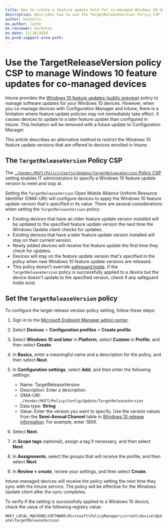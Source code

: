 ```yaml
---
title: How to create a feature update hold for co-managed Windows 10 devices
description: Describes how to use the TargetReleaseVersion Policy CSP to specify Windows 10 feature update versions for co-managed devices.
author: helenclu
ms.author: luche
ms.reviewer: markstan
ms.date: 11/16/2020
ms.prod-support-area-path:
---
```

# Use the TargetReleaseVersion policy CSP to manage Windows 10 feature updates for co-managed devices

Intune provides the [Windows 10 feature updates (public preview)](/mem/intune/protect/windows-update-for-business-configure#windows-10-feature-updates) policy to manage software updates for your Windows 10 devices. However, when you co-manage devices with Configuration Manager and Intune, there is a limitation where feature update policies may not immediately take effect. It causes devices to update to a later feature update than configured in Intune. This limitation will be removed with a future update to Configuration Manager.

This article describes an alternative method to restrict the Windows 10 feature update versions that are offered to devices enrolled in Intune.

## The `TargetReleaseVersion` Policy CSP

The [`./Vendor/MSFT/Policy/Config/Update/TargetReleaseVersion` Policy CSP](/windows/client-management/mdm/policy-csp-update#update-targetreleaseversion) setting enables IT administrators to specify a Windows 10 feature update version to meet and stay at.

Setting the `TargetReleaseVersion` Open Mobile Alliance Uniform Resource Identifier (OMA-URI) will configure devices to apply the Windows 10 feature update version that's specified in its value. There are several considerations when setting the `TargetReleaseVersion` policy:

- Existing devices that have an older feature update version installed will be updated to the specified feature update version the next time the Windows Update client checks for updates.
- Existing devices that have a later feature update version installed will stay on their current version.
- Newly added devices will receive the feature update the first time they check for updates.
- Devices will stay on the feature update version that's specified in the policy when new Windows 10 feature update versions are released.
- This policy doesn't override [safeguard holds](/windows/deployment/update/safeguard-holds). If the `TargetReleaseVersion` policy is successfully applied to a device but the device doesn't update to the specified version, check if any safeguard holds exist.

## Set the `TargetReleaseVersion` policy

To configure the target release version policy setting, follow these steps:

1. Sign in to the [Microsoft Endpoint Manager admin center](https://go.microsoft.com/fwlink/?linkid=2109431).
2. Select **Devices** > **Configuration profiles** > **Create profile**.
3. Select **Windows 10 and later** in **Platform**, select **Custom** in **Profile**, and then select **Create**.
4. In **Basics**, enter a meaningful name and a description for the policy, and then select **Next**.
5. In **Configuration settings**, select **Add**, and then enter the following settings:

   - Name: TargetReleaseVersion
   - Description: Enter a description.
   - OMA-URI: `./Vendor/MSFT/Policy/Config/Update/TargetReleaseVersion`
   - Data type: **String**
   - Value: Enter the version you want to specify. Use the version values from the **Semi-Annual Channel** table in [Windows 10 release information](/windows/release-information/). For example, enter *1909*.
6. Select **Next**.
7. In **Scope tags** (optional), assign a tag if necessary, and then select **Next**.
8. In **Assignments**, select the groups that will receive the profile, and then select **Next**.
9. In **Review + create**, review your settings, and then select **Create**.

Intune-managed devices will receive the policy setting the next time they sync with the Intune service. The policy will be effective for the Windows Update client after the sync completes.

To verify if the setting is successfully applied to a Windows 10 device, check the value of the following registry value:

`HKEY_LOCAL_MACHINE\SOFTWARE\Microsoft\PolicyManager\current\device\Update\TargetReleaseVersion`
